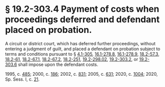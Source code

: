 # § 19.2-303.4 Payment of costs when proceedings deferred and defendant placed on probation.

<p>A circuit or district court, which has deferred further proceedings, without entering a judgment of guilt, and placed a defendant on probation subject to terms and conditions pursuant to § <a href='/vacode/4.1-305/'>4.1-305</a>, <a href='/vacode/16.1-278.8/'>16.1-278.8</a>, <a href='/vacode/16.1-278.9/'>16.1-278.9</a>, <a href='/vacode/18.2-57.3/'>18.2-57.3</a>, <a href='/vacode/18.2-61/'>18.2-61</a>, <a href='/vacode/18.2-67.1/'>18.2-67.1</a>, <a href='/vacode/18.2-67.2/'>18.2-67.2</a>, <a href='/vacode/18.2-251/'>18.2-251</a>, <a href='/vacode/19.2-298.02/'>19.2-298.02</a>, <a href='/vacode/19.2-303.2/'>19.2-303.2</a>, or <a href='/vacode/19.2-303.6/'>19.2-303.6</a> shall impose upon the defendant costs.</p><p>1995, c. <a href='http://lis.virginia.gov/cgi-bin/legp604.exe?951+ful+CHAP0485'>485</a>; 2000, c. <a href='http://lis.virginia.gov/cgi-bin/legp604.exe?001+ful+CHAP0186'>186</a>; 2002, c. <a href='http://lis.virginia.gov/cgi-bin/legp604.exe?021+ful+CHAP0831'>831</a>; 2005, c. <a href='http://lis.virginia.gov/cgi-bin/legp604.exe?051+ful+CHAP0631'>631</a>; 2020, c. <a href='http://lis.virginia.gov/cgi-bin/legp604.exe?201+ful+CHAP1004'>1004</a>; 2020, Sp. Sess. I, c. <a href='http://lis.virginia.gov/cgi-bin/legp604.exe?202+ful+CHAP0021'>21</a>.</p>